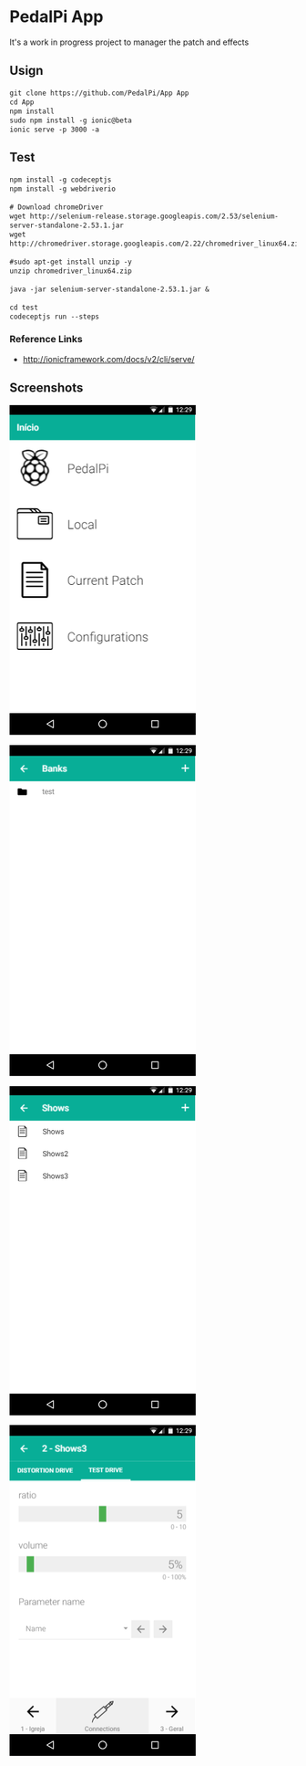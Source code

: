 # PedalPi App

It's a work in progress project to manager the patch and effects

## Usign

```
git clone https://github.com/PedalPi/App App
cd App
npm install
sudo npm install -g ionic@beta
ionic serve -p 3000 -a
```

## Test

```
npm install -g codeceptjs
npm install -g webdriverio

# Download chromeDriver
wget http://selenium-release.storage.googleapis.com/2.53/selenium-server-standalone-2.53.1.jar
wget http://chromedriver.storage.googleapis.com/2.22/chromedriver_linux64.zip

#sudo apt-get install unzip -y
unzip chromedriver_linux64.zip

java -jar selenium-server-standalone-2.53.1.jar &

cd test
codeceptjs run --steps
```

### Reference Links

 * http://ionicframework.com/docs/v2/cli/serve/

## Screenshots

![Home page](www/img/pages/Home.png)

![Banks page](www/img/pages/Banks.png)

![Patches page](www/img/pages/Patches.png)

![Patch page](www/img/pages/Patch.png)
